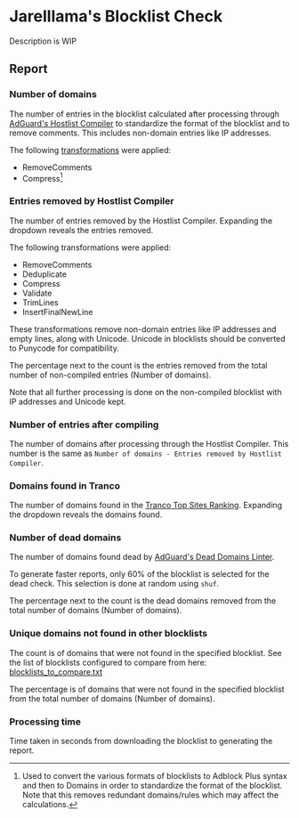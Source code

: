 # Jarelllama's Blocklist Check

Description is WIP

## Report

### Number of domains

The number of entries in the blocklist calculated after processing through [AdGuard's Hostlist Compiler](https://github.com/AdguardTeam/HostlistCompiler) to standardize the format of the blocklist and to remove comments. This includes non-domain entries like IP addresses.

The following [transformations](https://github.com/AdguardTeam/HostlistCompiler?tab=readme-ov-file#-transformations) were applied:

* RemoveComments
* Compress[^1]

[^1]: Used to convert the various formats of blocklists to Adblock Plus syntax and then to Domains in order to standardize the format of the blocklist. Note that this removes redundant domains/rules which may affect the calculations.

### Entries removed by Hostlist Compiler

The number of entries removed by the Hostlist Compiler. Expanding the dropdown reveals the entries removed.

The following transformations were applied:

* RemoveComments
* Deduplicate
* Compress
* Validate
* TrimLines
* InsertFinalNewLine

These transformations remove non-domain entries like IP addresses and empty lines, along with Unicode. Unicode in blocklists should be converted to Punycode for compatibility.

The percentage next to the count is the entries removed from the total number of non-compiled entries (Number of domains).

Note that all further processing is done on the non-compiled blocklist with IP addresses and Unicode kept.

### Number of entries after compiling

The number of domains after processing through the Hostlist Compiler. This number is the same as `Number of domains - Entries removed by Hostlist Compiler`.

### Domains found in Tranco

The number of domains found in the [Tranco Top Sites Ranking](https://tranco-list.eu/). Expanding the dropdown reveals the domains found.

### Number of dead domains

The number of domains found dead by [AdGuard's Dead Domains Linter](https://github.com/AdguardTeam/DeadDomainsLinter).

To generate faster reports, only 60% of the blocklist is selected for the dead check. This selection is done at random using `shuf`.

The percentage next to the count is the dead domains removed from the total number of domains (Number of domains).

### Unique domains not found in other blocklists

The count is of domains that were not found in the specified blocklist. See the list of blocklists configured to compare from here: [blocklists_to_compare.txt](https://raw.githubusercontent.com/jarelllama/Blocklist-Checker/main/data/blocklists_to_compare.txt)

The percentage is of domains that were not found in the specified blocklist from the total number of domains (Number of domains).

### Processing time

Time taken in seconds from downloading the blocklist to generating the report.
